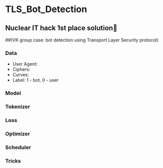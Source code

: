 # TLS_Bot_Detection
## Nuclear IT hack 1st place solution🥇 
##(VK group case: bot detection using Transport Layer Security protocol)

### Data

* User Agent:
* Ciphers:
* Curves:
* Label: 1 - bot, 0 - user

### Model

### Tokenizer

### Loss

### Optimizer

### Scheduler

### Tricks
